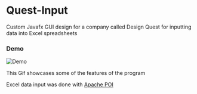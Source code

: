 # Quest-Input

Custom Javafx GUI design for a company called Design Quest for inputting data into Excel spreadsheets

### Demo 

![Demo](http://sotd.us/matthewashley/Quest%20Input.gif)

This Gif showcases some of the features of the program

Excel data input was done with [Apache POI](https://poi.apache.org)


